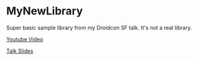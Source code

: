 # MyNewLibrary

Super basic sample library from my Droidcon SF talk. It's not a real library.

[Youtube Video](https://youtu.be/cT61brTxikI)

[Talk Slides](https://speakerdeck.com/kpgalligan/kotlin-multiplatform-in-production)
